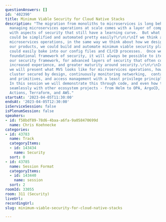 ```yaml
---
questionAnswers: []
id: '402390'
title: Minimum Viable Security for Cloud Native Stacks
description: "The migration from monoliths to microservices is long behind us, however
  managing microservices operations at scale comes with a layer of complexity, particularly
  with aspects of security that still have a learning curve.  But what if all of this
  could be simplified and automated pretty easily?\r\n\r\nIf we think about our production
  microservices operations, in the same way we think about how we design and build
  our products, we could build and automate minimum viable security plans that we
  could easily bake into our config files and CI/CD processes.  Once we build this
  foundational framework of security, it will always be possible to iterate and evolve
  our security framework, for advanced layers of security that often comes with time,
  increased experience, and greater maturity around security.\r\n\r\nIn this talk,
  we will present what MVS looks like for microservices operations, how to build a
  cluster secured by design, continuously monitoring networking,  container internals
  and primitives, and access management with a least privilege principle mindset.
  In this session we will demonstrate this through code, and even how this can work
  seamlessly with other ecosystem projects - from Helm to OPA, ArgoCD, Notary or Github
  Actions, Terraform, and AWS."
startsAt: '2023-04-05T11:30:00'
endsAt: '2023-04-05T12:30:00'
isServiceSession: false
isPlenumSession: false
speakers:
- id: f58bdf89-78d6-4baa-a6fa-9a058470699d
  name: Chris Koehnecke
categories:
- id: 43783
  name: Track
  categoryItems:
  - id: 143434
    name: Security
  sort: 0
- id: 43785
  name: Session Format
  categoryItems:
  - id: 143440
    name: session
  sort: 2
roomId: 33055
room: 311 (Security)
liveUrl: 
recordingUrl: 
slug: minimum-viable-security-for-cloud-native-stacks

---
```

